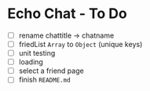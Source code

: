 Echo Chat - To Do
=================

- [ ] rename chattitle -> chatname
- [ ] friedList `Array` to `Object` (unique keys)
- [ ] unit testing
- [ ] loading
- [ ] select a friend page
- [ ] finish `README.md`
